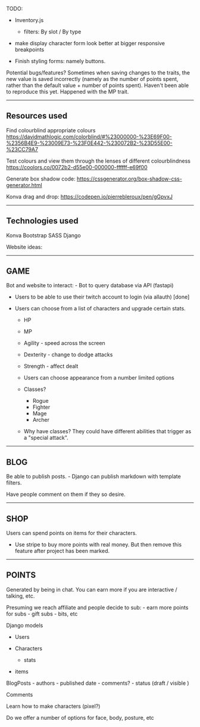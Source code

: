 
TODO:

 * Inventory.js
	- filters: By slot / By type

 * make display character form look better at bigger responsive breakpoints

 * Finish styling forms: namely buttons.

Potential bugs/features?
	Sometimes when saving changes to the traits, the new value is saved incorrectly (namely as the number of points spent, rather than the default value + number of points spent). Haven't been able to reproduce this yet. Happened with the MP trait.

-------
Resources used
--------
Find colourblind appropriate colours
https://davidmathlogic.com/colorblind/#%23000000-%23E69F00-%2356B4E9-%23009E73-%23F0E442-%230072B2-%23D55E00-%23CC79A7

Test colours and view them through the lenses of different colourblindness
https://coolors.co/0072b2-d55e00-000000-ffffff-e69f00

Generate box shadow code:
https://cssgenerator.org/box-shadow-css-generator.html

Konva drag and drop:
https://codepen.io/pierrebleroux/pen/gGpvxJ

-------
Technologies used
--------
Konva
Bootstrap
SASS
Django

Website ideas:


-----
GAME
-----

Bot and website to interact:
	- Bot to query database via API (fastapi)

- Users to be able to use their twitch account to login (via allauth) [done]

- Users can choose from a list of characters and upgrade certain stats.
	- HP
	- MP
	- Agility - speed across the screen
	- Dexterity - change to dodge attacks
	- Strength - affect dealt

	- Users can choose appearance from a number limited options

	- Classes?
		- Rogue
		- Fighter
		- Mage
		- Archer

	- Why have classes? They could have different abilities that trigger as a "special attack".


-----
BLOG
-----

Be able to publish posts.
	- Django can publish markdown with template filters.

Have people comment on them if they so desire.



----
SHOP
----

Users can spend points on items for their characters.

* Use stripe to buy more points with real money. But then remove this feature after project has been marked.

---
POINTS
---

Generated by being in chat. You can earn more if you are interactive / talking, etc.

Presuming we reach affiliate and people decide to sub:
	- earn more points for subs
	- gift subs
	- bits, etc




Django models

- Users

- Characters
	- stats
- items

BlogPosts
	- authors
	- published date
	- comments?
	- status (draft / visible )

Comments




Learn how to make characters (pixel?)

Do we offer a number of options for face, body, posture, etc
